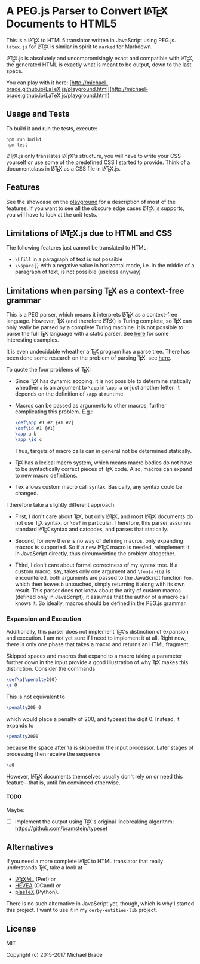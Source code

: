 <style>
span.tex span,
span.latex span {
    text-transform: uppercase;
}

span.latex span:first-child {
    font-size: 0.8em;
    vertical-align: 0.2em;
    margin-left:  -0.45em;
    margin-right: -0.15em;
}

span.tex span:first-child,
span.latex span:last-child {
    margin-left: -0.2em;
    margin-right: -0.2em;
    position: relative;
    top: 0.45ex;
}
</style>

# A PEG.js Parser to Convert <span class="latex">L<span>a</span>T<span>e</span>X</span> Documents to HTML5

This is a <span class="latex">L<span>a</span>T<span>e</span>X</span> to HTML5 translator written in JavaScript using PEG.js.
`latex.js` for <span class="latex">L<span>a</span>T<span>e</span>X</span> is similar in spirit to `marked` for Markdown.

<span class="latex">L<span>a</span>T<span>e</span>X</span>.js is absolutely and uncompromisingly exact and compatible 
with <span class="latex">L<span>a</span>T<span>e</span>X</span>, the generated HTML is exactly what is meant to be output,
down to the last space.

You can play with it here: [http://michael-brade.github.io/LaTeX.js/playground.html](http://michael-brade.github.io/LaTeX.js/playground.html)


## Usage and Tests

To build it and run the tests, execute:
```
npm run build
npm test
```

<span class="latex">L<span>a</span>T<span>e</span>X</span>.js only translates <span class="latex">L<span>a</span>T<span>e</span>X</span>'s 
structure, you will have to write your CSS yourself or use some of the predefined CSS I started to provide. Think of a documentclass in 
<span class="latex">L<span>a</span>T<span>e</span>X</span> as a CSS file in <span class="latex">L<span>a</span>T<span>e</span>X</span>.js.


## Features

See the showcase on the [playground](http://michael-brade.github.io/LaTeX.js/playground.html) for a description of most of
the features. If you want to see all the obscure edge cases <span class="latex">L<span>a</span>T<span>e</span>X</span>.js 
supports, you will have to look at the unit tests. 


## Limitations of <span class="latex">L<span>a</span>T<span>e</span>X</span>.js due to HTML and CSS

The following features just cannot be translated to HTML:

* `\hfill` in a paragraph of text is not possible
* `\vspace{}` with a negative value in horizontal mode, i.e. in the middle of a paragraph of text, is not possible (useless anyway)


## Limitations when parsing <span class="tex">T<span>e</span>X</span> as a context-free grammar

This is a PEG parser, which means it interprets <span class="latex">L<span>a</span>T<span>e</span>X</span> as a context-free language.
However, <span class="tex">T<span>e</span>X</span> (and therefore <span class="latex">L<span>a</span>T<span>e</span>X</span>) is
Turing complete, so <span class="tex">T<span>e</span>X</span> can only really be parsed by a complete Turing machine. It is not 
possible to parse the full <span class="tex">T<span>e</span>X</span> language with a static parser. See 
[here](https://tex.stackexchange.com/questions/4201/is-there-a-bnf-grammar-of-the-tex-language) for some interesting examples.

It is even undecidable wheather a <span class="tex">T<span>e</span>X</span> program has a parse tree. There has been done some research
on the problem of parsing <span class="tex">T<span>e</span>X</span>, see [here](http://www.mathematik.uni-marburg.de/~seba/publications/sle10.pdf).

To quote the four problems of <span class="tex">T<span>e</span>X</span>:

* Since <span class="tex">T<span>e</span>X</span> has dynamic scoping, it is not possible to determine statically
  wheather `a` is an argument to `\app` in `\app a` or just another letter. It depends on the definition of `\app` at runtime.

* Macros can be passed as arguments to other macros, further complicating this problem. E.g.:
  ```tex
  \def\app #1 #2 {#1 #2}
  \def\id #1 {#1}
  \app a b
  \app \id c
  ```
  Thus, targets of macro calls can in general not be determined statically.

* <span class="tex">T<span>e</span>X</span> has a lexical macro system, which means macro bodies do not have to be syntactically correct pieces
  of <span class="tex">T<span>e</span>X</span> code. Also, macros can expand to new macro definitions.

* Tex allows custom macro call syntax. Basically, any syntax could be changed.


I therefore take a slightly different approach:

* First, I don't care about <span class="tex">T<span>e</span>X</span>, but only <span class="latex">L<span>a</span>T<span>e</span>X</span>,
  and most <span class="latex">L<span>a</span>T<span>e</span>X</span> documents do not use <span class="tex">T<span>e</span>X</span> syntax, 
  or `\def` in particular. Therefore, this parser assumes standard <span class="latex">L<span>a</span>T<span>e</span>X</span> syntax and 
  catcodes, and parses that statically.

* Second, for now there is no way of defining macros, only expanding macros is supported. So if a new 
  <span class="latex">L<span>a</span>T<span>e</span>X</span> macro is needed, reimplement it in JavaScript directly,
  thus circumventing the problem altogether.

* Third, I don't care about formal correctness of my syntax tree. If a custom macro, say, takes only one argument and
  `\foo{a}{b}` is encountered, both arguments are passed to the JavaScript function `foo`, which then leaves `b`
  untouched, simply returning it along with its own result. This parser does not know about the arity of custom macros
  (defined only in JavaScript), it assumes that the author of a macro call knows it. So ideally, macros should be
  defined in the PEG.js grammar.



### Expansion and Execution

Additionally, this parser does not implement <span class="tex">T<span>e</span>X</span>'s distinction of expansion and
execution. I am not yet sure if I need to implement it at all. Right now, there is only one phase that takes a macro 
and returns an HTML fragment.

Skipped spaces and macros that expand to a macro taking a parameter further down in the input provide a good
illustration of why <span class="tex">T<span>e</span>X</span> makes this distinction. Consider the commands
```tex
\def\a{\penalty200}
\a 0
```
This is not equivalent to
```tex
\penalty200 0
```
which would place a penalty of 200, and typeset the digit 0. Instead, it expands to
```tex
\penalty2000
```
because the space after \a is skipped in the input processor. Later stages of processing then receive the sequence
```tex
\a0
```
However, <span class="latex">L<span>a</span>T<span>e</span>X</span> documents themselves usually don't rely on or need this feature--that is, until I'm convinced otherwise.



#### TODO

Maybe:

 * [ ] implement the output using <span class="tex">T<span>e</span>X</span>'s original linebreaking algorithm: https://github.com/bramstein/typeset




## Alternatives

If you need a more complete <span class="latex">L<span>a</span>T<span>e</span>X</span> to HTML translator that really understands <span class="tex">T<span>e</span>X</span>, take a look at

* [<span class="latex">L<span>a</span>T<span>e</span>X</span>ML](https://github.com/brucemiller/LaTeXML) (Perl) or
* [HEVEA](http://hevea.inria.fr/) (OCaml) or
* [plasTeX](https://github.com/tiarno/plastex) (Python).

There is no such alternative in JavaScript yet, though, which is why I started this project. I want to use it in my
`derby-entities-lib` project.


## License

MIT

Copyright (c) 2015-2017 Michael Brade
